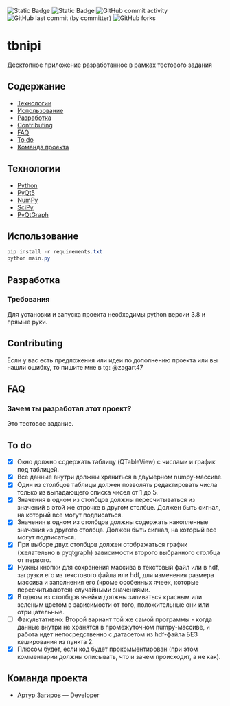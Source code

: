 ![Static Badge](https://img.shields.io/badge/%D1%81%D1%82%D0%B0%D1%82%D1%83%D1%81-%D0%B3%D0%BE%D1%82%D0%BE%D0%B2-blue)
![Static Badge](https://img.shields.io/badge/Python-3.8-green)
![GitHub commit activity](https://img.shields.io/github/commit-activity/w/zagart47/tbnipi)
![GitHub last commit (by committer)](https://img.shields.io/github/last-commit/zagart47/tbnipi)
![GitHub forks](https://img.shields.io/github/forks/zagart47/tbnipi)

# tbnipi
Десктопное приложение разработанное в рамках тестового задания

## Содержание
- [Технологии](#технологии)
- [Использование](#использование)
- [Разработка](#разработка)
- [Contributing](#contributing)
- [FAQ](#faq)
- [To do](#to-do)
- [Команда проекта](#команда-проекта)

## Технологии
- [Python](https://www.python.org/)
- [PyQt5](https://pypi.org/project/PyQt5/)
- [NumPy](https://numpy.org)
- [SciPy](https://scipy.org/)
- [PyQtGraph](https://www.pyqtgraph.org/)

## Использование
```powershell
pip install -r requirements.txt
python main.py
```

## Разработка

### Требования
Для установки и запуска проекта необходимы python версии 3.8 и прямые руки.

## Contributing
Если у вас есть предложения или идеи по дополнению проекта или вы нашли ошибку, то пишите мне в tg: @zagart47

## FAQ
### Зачем ты разработал этот проект?
Это тестовое задание.

## To do
- [x] Окно должно содержать таблицу (QTableView) с числами и график под таблицей.
- [x] Все данные внутри должны храниться в двумерном numpy-массиве.
- [x] Один из столбцов таблицы должен позволять редактировать числа только из выпадающего списка чисел от 1 до 5.
- [x] Значения в одном из столбцов должны пересчитываться из значений в этой же строчке в другом столбце. Должен быть сигнал, на который все могут подписаться.
- [x] Значения в одном из столбцов должны содержать накопленные значения из другого столбца. Должен быть сигнал, на который все могут подписаться.
- [x] При выборе двух столбцов должен отображаться график (желательно в pyqtgraph) зависимости второго выбранного столбца от первого.
- [x] Нужны кнопки для сохранения массива в текстовый файл или в hdf, загрузки его из текстового файла или hdf, для изменения размера массива и заполнения его (кроме особенных ячеек, которые пересчитываются) случайными значениями.
- [x]  В одном из столбцов ячейки должны заливаться красным или зеленым цветом в зависимости от того, положительные они или отрицательные.
- [ ] Факультативно: Второй вариант той же самой программы - когда данные внутри не хранятся в промежуточном numpy-массиве, и работа идет непосредственно с датасетом из hdf-файла БЕЗ кеширования из пункта 2.
- [x] Плюсом будет, если код будет прокомментирован (при этом комментарии должны описывать, что и зачем происходит, а не как).

## Команда проекта
- [Артур Загиров](https://t.me/zagart47) — Developer

